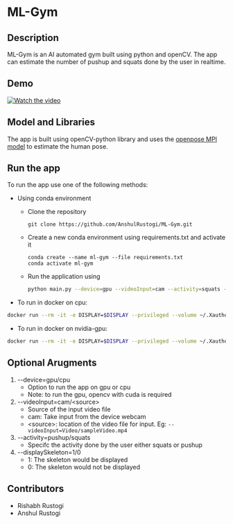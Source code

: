 # ML-Gym


## Description
ML-Gym is an AI automated gym built using python and openCV. 
The app can estimate the number of pushup and squats done by the user in realtime.

## Demo 

[![Watch the video](https://media.giphy.com/media/GewSyQxwPB76f2u8KY/giphy.gif)](https://www.youtube.com/watch?v=3d-xEj4x860)

## Model and Libraries
The app is built using openCV-python library and uses the <a href="https://github.com/CMU-Perceptual-Computing-Lab/openpose">openpose MPI model</a> to estimate the human pose. 
## Run the app
To run the app use one of the following methods:
* Using conda environment
  - Clone the repository 
    ```
    git clone https://github.com/AnshulRustogi/ML-Gym.git
    ```
  - Create a new conda environment using requirements.txt and activate it
    ```
    conda create --name ml-gym --file requirements.txt
    conda activate ml-gym
    ```
  - Run the application using
    ```bash
    python main.py --device=gpu --videoInput=cam --activity=squats --displaySkeleton=1 
    ```
    
* To run in docker on cpu:
```bash
docker run --rm -it -e DISPLAY=$DISPLAY --privileged --volume ~/.Xauthority -v /tmp/.X11-unix:/tmp/.X11-unix:ro --device /dev/video0 anshulrustogi/ml-gym --device=cpu
```
* To run in docker on nvidia-gpu:
```bash
docker run --rm -it -e DISPLAY=$DISPLAY --privileged --volume ~/.Xauthority -v /tmp/.X11-unix:/tmp/.X11-unix:ro --device /dev/video0 --runtime=nvidia --gpus all ml-gym:gpu --device=gpu
```
## Optional Arugments
1) --device=gpu/cpu
    - Option to run the app on gpu or cpu
    - Note: to run the gpu, opencv with cuda is required
2) --videoInput=cam/\<source\>
    - Source of the input video file
    - cam: Take input from the device webcam
    - \<source\>: location of the video file for input. Eg: ```--videoInput=Video/sampleVideo.mp4```
3) --activity=pushup/squats
    - Specifc the activity done by the user either squats or pushup
4) --displaySkeleton=1/0
    - 1: The skeleton would be displayed
    - 0: The skeleton would not be displayed
## Contributors
* Rishabh Rustogi
* Anshul Rustogi
